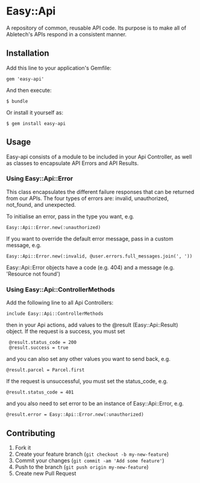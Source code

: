 # Easy::Api

A repository of common, reusable API code. Its purpose is to make all of Abletech's APIs respond in a consistent manner.

## Installation

Add this line to your application's Gemfile:

    gem 'easy-api'

And then execute:

    $ bundle

Or install it yourself as:

    $ gem install easy-api

## Usage

Easy-api consists of a module to be included in your Api Controller, as well as classes to encapsulate API Errors and API Results.

### Using Easy::Api::Error

This class encapsulates the different failure responses that can be returned from our APIs. The four types of errors are: invalid, unauthorized, not_found, and unexpected.

To initialise an error, pass in the type you want, e.g.

    Easy::Api::Error.new(:unauthorized)

If you want to override the default error message, pass in a custom message, e.g.

    Easy::Api::Error.new(:invalid, @user.errors.full_messages.join(', '))
 
Easy::Api::Error objects have a code (e.g. 404) and a message (e.g. 'Resource not found')

### Using Easy::Api::ControllerMethods
Add the following line to all Api Controllers:
  
    include Easy::Api::ControllerMethods

then in your Api actions, add values to the @result (Easy::Api::Result) object. 
If the request is a success, you must set 

     @result.status_code = 200
     @result.success = true

and you can also set any other values you want to send back, e.g.

    @result.parcel = Parcel.first

If the request is unsuccessful, you must set the status_code, e.g.

    @result.status_code = 401

and you also need to set error to be an instance of Easy::Api::Error, e.g.

    @result.error = Easy::Api::Error.new(:unauthorized)

## Contributing

1. Fork it
2. Create your feature branch (`git checkout -b my-new-feature`)
3. Commit your changes (`git commit -am 'Add some feature'`)
4. Push to the branch (`git push origin my-new-feature`)
5. Create new Pull Request
